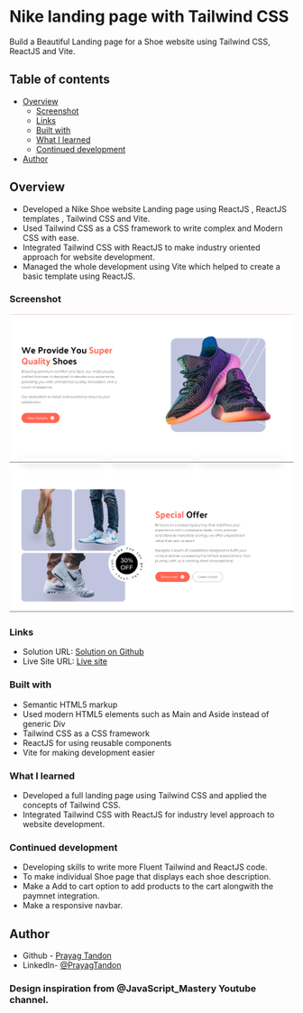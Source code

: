 # Nike landing page with Tailwind CSS

Build a Beautiful Landing page for a Shoe website using Tailwind CSS, ReactJS and Vite.

## Table of contents

- [Overview](#overview)
  - [Screenshot](#screenshot)
  - [Links](#links)
  - [Built with](#built-with)
  - [What I learned](#what-i-learned)
  - [Continued development](#continued-development)
- [Author](#author)

## Overview

- Developed a Nike Shoe website Landing page using ReactJS , ReactJS templates , Tailwind CSS and Vite.
- Used Tailwind CSS as a CSS framework to write complex and Modern CSS with ease.
- Integrated Tailwind CSS with ReactJS to make industry oriented approach for website development.
- Managed the whole development using Vite which helped to create a basic template using ReactJS.

### Screenshot

![Project-section Screenshot](/screenshot/Homepage-screenshot.png)
![Offers-section Screenshot](/screenshot/Offers-screenshot.png)

### Links

- Solution URL: [Solution on Github](https://github.com/PrayagTandon/Nike-LandingPage)
- Live Site URL: [Live site](https://nike-landing-prayag.netlify.app/)

### Built with

- Semantic HTML5 markup
- Used modern HTML5 elements such as Main and Aside instead of generic Div
- Tailwind CSS as a CSS framework
- ReactJS for using reusable components
- Vite for making development easier

### What I learned

- Developed a full landing page using Tailwind CSS and applied the concepts of Tailwind CSS.
- Integrated Tailwind CSS with ReactJS for industry level approach to website development.

### Continued development

- Developing skills to write more Fluent Tailwind and ReactJS code.
- To make individual Shoe page that displays each shoe description.
- Make a Add to cart option to add products to the cart alongwith the paymnet integration.
- Make a responsive navbar.

## Author

- Github - [Prayag Tandon](https://github.com/PrayagTandon)
- LinkedIn- [@PrayagTandon](https://www.linkedin.com/in/prayag-tandon/)

### Design inspiration from @JavaScript_Mastery Youtube channel.
